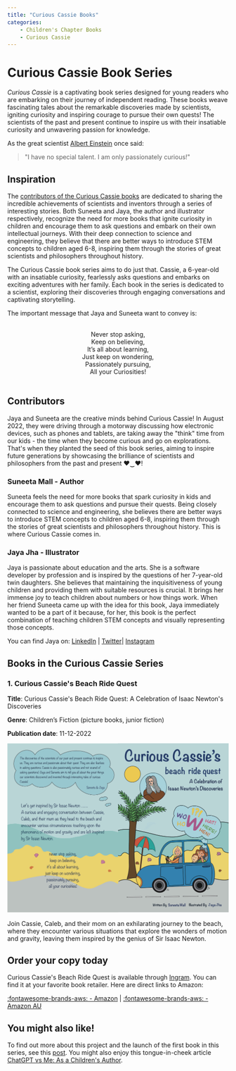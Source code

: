 ```yaml
---
title: "Curious Cassie Books"
categories:
    - Children's Chapter Books
    - Curious Cassie
---
```


# Curious Cassie Book Series

*Curious Cassie* is a captivating book series designed for young readers who are embarking on their journey of independent reading. These books weave fascinating tales about the remarkable discoveries made by scientists, igniting curiosity
and inspiring courage to pursue their own quests! The scientists of the past and present continue to inspire us with their insatiable curiosity and unwavering passion for knowledge.

As the great scientist [Albert Einstein](https://en.wikipedia.org/wiki/Albert_Einstein) once said:
> "I have no special talent. I am only passionately curious!"

## Inspiration

The [contributors of the Curious Cassie books](https://curiouscassie.github.io/) are dedicated to sharing the incredible achievements of scientists and inventors through a series of interesting stories. Both Suneeta and Jaya, the author and illustrator respectively, recognize the need for more books that ignite curiosity in children and encourage them to ask questions and embark on their own intellectual journeys. With their deep connection to science and engineering, they believe that there are better ways to introduce STEM concepts to children aged 6-8, inspiring them through the stories of great scientists and philosophers throughout history.

The Curious Cassie book series aims to do just that. Cassie, a 6-year-old with an insatiable curiosity, fearlessly asks questions and embarks on exciting adventures with her family. Each book in the series is dedicated to a scientist, exploring their discoveries through engaging conversations and captivating storytelling.

The important message that Jaya and Suneeta want to convey is:

<center><br></center>
<center>Never stop asking,</center>
<center>Keep on believing,</center>
<center>It’s all about learning,</center>
<center>Just keep on wondering,</center>
<center>Passionately pursuing,</center>
<center>All your Curiosities!</center>
<center><br></center>

## Contributors

Jaya and Suneeta are the creative minds behind Curious Cassie! In August 2022, they were driving through a motorway discussing how electronic devices, such as phones and tablets, are taking away the "think" time from our kids - the time when they become curious and go on explorations. That's when they planted the seed of this book series, aiming to inspire future generations by showcasing the brilliance of scientists and philosophers from the past and present ♥‿♥!

### Suneeta Mall - Author

Suneeta feels the need for more books that spark curiosity in kids and encourage them to ask questions and pursue their quests. Being closely connected to science and engineering, she believes there are better ways to introduce STEM concepts to children aged 6-8, inspiring them through the stories of great scientists and philosophers throughout history. This is where Curious Cassie comes in.

### Jaya Jha - Illustrator

Jaya is passionate about education and the arts. She is a software developer by profession and is inspired by the questions of her 7-year-old twin daughters. She believes that maintaining the inquisitiveness of young children and providing them with suitable resources is crucial. It brings her immense joy to teach children about numbers or how things work. When her friend Suneeta came up with the idea for this book, Jaya immediately wanted to be a part of it because, for her, this book is the perfect combination of teaching children STEM concepts and visually representing those concepts.

You can find Jaya on: 
[LinkedIn](https://www.linkedin.com/in/jaya-gajjar-39767917/) | [Twitter](https://twitter.com/jaya_jha)| [Instagram](https://www.instagram.com/jayajha/)



## Books in the Curious Cassie Series

### 1. Curious Cassie's Beach Ride Quest

**Title**: Curious Cassie's Beach Ride Quest: A Celebration of Isaac Newton's Discoveries 

**Genre**: Children’s Fiction (picture books, junior fiction)

**Publication date**: 11-12-2022

![Curious Cassie's beach ride quest!](../../resources/curious_cassie/curious_cassie_beach_ride.jpeg)

Join Cassie, Caleb, and their mom on an exhilarating journey to the beach, where they encounter various situations that explore the wonders of motion and gravity, leaving them inspired by the genius of Sir Isaac Newton.

## **Order your copy today**

Curious Cassie's Beach Ride Quest is available through [Ingram](https://www.ingramspark.com/). You can find it at your favorite book retailer. Here are direct links to Amazon:

[:fontawesome-brands-aws: - Amazon](https://www.amazon.com/dp/B0BPQQPYD8) | [:fontawesome-brands-aws: - Amazon AU](https://www.amazon.com.au/dp/B0BPQQPYD8)



## You might also like!

To find out more about this project and the launch of the first book in this series, see this [post](/blog/2023/11/12/launch-of-curious-cassies-beach-ride-quest/). You might also enjoy this tongue-in-cheek article [ChatGPT vs Me: As a Children's Author](/blog/2024/01/07/chatgpt-vs-me-as-a-childrens-author/).
